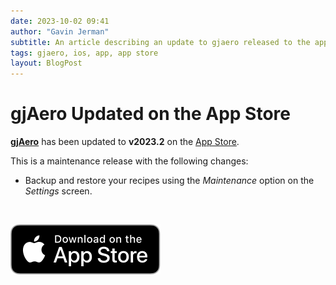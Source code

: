 ```yaml
---
date: 2023-10-02 09:41
author: "Gavin Jerman"
subtitle: An article describing an update to gjaero released to the app store.
tags: gjaero, ios, app, app store
layout: BlogPost
---
```


# gjAero Updated on the App Store

[**gjAero**](/projects/gjAero) has been updated to **v2023.2** on the [App Store](https://apps.apple.com/gb/app/gjaero/id6444918004?platform=iphone).

This is a maintenance release with the following changes:
- Backup and restore your recipes using the _Maintenance_ option on the _Settings_ screen.
<br>

[![download](/images/Download_on_the_App_Store_Badge_US-UK_RGB_blk_092917.svg)](https://apps.apple.com/gb/app/gjaero/id6444918004?platform=iphone)
